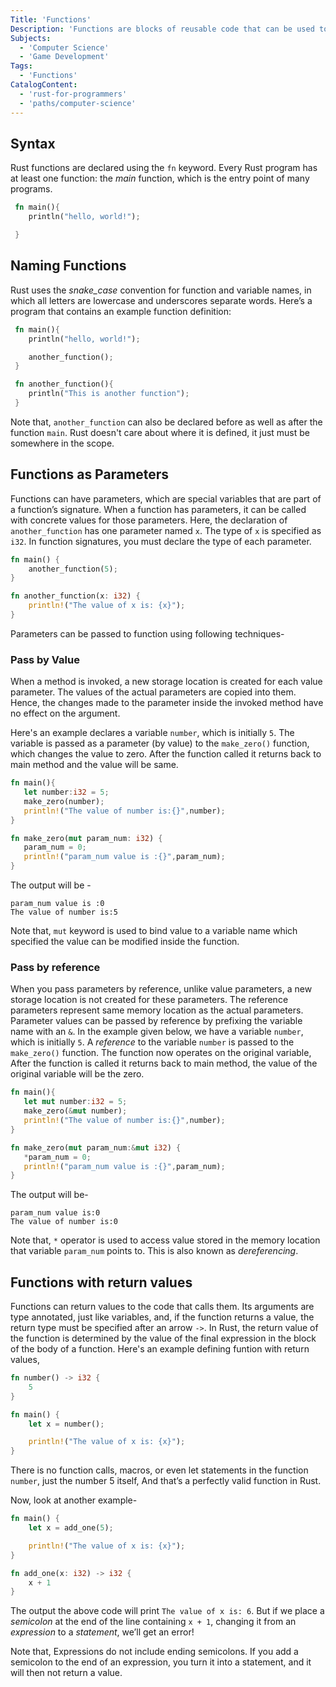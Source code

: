 ```yaml
---
Title: 'Functions'
Description: 'Functions are blocks of reusable code that can be used to repeat processes throughout a script or program.'
Subjects:
  - 'Computer Science'
  - 'Game Development'
Tags:
  - 'Functions'
CatalogContent:
  - 'rust-for-programmers'
  - 'paths/computer-science'
---
```


## Syntax

Rust functions are declared using the `fn` keyword. Every Rust program has at least one function: the _main_ function, which is the entry point of many programs.

```rust
 fn main(){
    println("hello, world!");

 }
```

## Naming Functions

Rust uses the _snake_case_ convention for function and variable names, in which all letters are lowercase and underscores separate words. Here’s a program that contains an example function definition:

```rust
 fn main(){
    println("hello, world!");

    another_function();
 }

 fn another_function(){
    println("This is another function");
 }
```

Note that, `another_function` can also be declared before as well as after the function `main`. Rust doesn't care about where it is defined, it just must be somewhere in the scope.

## Functions as Parameters

Functions can have parameters, which are special variables that are part of a function’s signature. When a function has parameters, it can be called with concrete values for those parameters.
Here, the declaration of `another_function` has one parameter named `x`. The type of `x` is specified as `i32`. In function signatures, you must declare the type of each parameter.

```rust
fn main() {
    another_function(5);
}

fn another_function(x: i32) {
    println!("The value of x is: {x}");
}
```

Parameters can be passed to function using following techniques-

### Pass by Value

When a method is invoked, a new storage location is created for each value parameter. The values of the actual parameters are copied into them. Hence, the changes made to the parameter inside the invoked method have no effect on the argument.

Here's an example declares a variable `number`, which is initially `5`. The variable is passed as a parameter (by value) to the `make_zero()` function, which changes the value to zero. After the function called it returns back to main method and the value will be same.

```rust
fn main(){
   let number:i32 = 5;
   make_zero(number);
   println!("The value of number is:{}",number);
}

fn make_zero(mut param_num: i32) {
   param_num = 0;
   println!("param_num value is :{}",param_num);
}
```

The output will be -

```pseudo
param_num value is :0
The value of number is:5
```

Note that, `mut` keyword is used to bind value to a variable name which specified the value can be modified inside the function.

### Pass by reference

When you pass parameters by reference, unlike value parameters, a new storage location is not created for these parameters. The reference parameters represent same memory location as the actual parameters. Parameter values can be passed by reference by prefixing the variable name with an `&`.
In the example given below, we have a variable `number`, which is initially `5`. A _reference_ to the variable `number` is passed to the `make_zero()` function. The function now operates on the original variable, After the function is called it returns back to main method, the value of the original variable will be the zero.

```rust
fn main(){
   let mut number:i32 = 5;
   make_zero(&mut number);
   println!("The value of number is:{}",number);
}

fn make_zero(mut param_num:&mut i32) {
   *param_num = 0;
   println!("param_num value is :{}",param_num);
}
```

The output will be-

```pseudo
param_num value is:0
The value of number is:0
```

Note that, `*` operator is used to access value stored in the memory location that variable `param_num` points to. This is also known as _dereferencing_.

## Functions with return values

Functions can return values to the code that calls them. Its arguments are type annotated, just like variables, and, if the function returns a value, the return type must be specified after an arrow `->`. In Rust, the return value of the function is determined by the value of the final expression in the block of the body of a function.
Here's an example defining funtion with return values,

```rust
fn number() -> i32 {
    5
}

fn main() {
    let x = number();

    println!("The value of x is: {x}");
}
```

There is no function calls, macros, or even let statements in the function `number`, just the number 5 itself, And that’s a perfectly valid function in Rust.

Now, look at another example-

```rust
fn main() {
    let x = add_one(5);

    println!("The value of x is: {x}");
}

fn add_one(x: i32) -> i32 {
    x + 1
}
```

The output the above code will print `The value of x is: 6`. But if we place a _semicolon_ at the end of the line containing `x + 1`, changing it from an _expression_ to a _statement_, we’ll get an error!

Note that, Expressions do not include ending semicolons. If you add a semicolon to the end of an expression, you turn it into a statement, and it will then not return a value.
